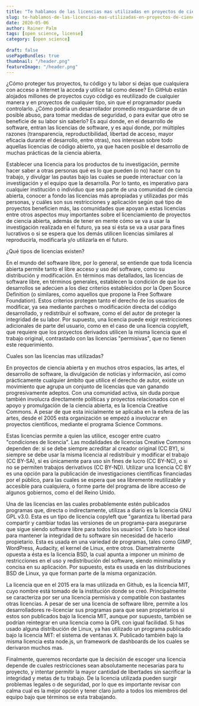 ```yaml
---
title: "Te hablamos de las licencias mas utilizadas en proyectos de ciencia abierta"
slug: te-hablamos-de-las-licencias-mas-utilizadas-en-proyectos-de-ciencia-abierta
date: 2020-05-06
author: Rainer Palm
tags: [open science, license]
category: [open science]
 
draft: false
usePageBundles: true
thumbnail: "/header.png"
featureImage: "/header.png"
---
```



<!-- # Te hablamos de las licencias mas utilizadas en proyectos de ciencia abierta -->
<!-- **Por Rainer Palm** -->



¿Cómo proteger tus proyectos, tu código y tu labor si dejas que cualquiera con acceso a Internet la acceda y utilice tal como desee? En GitHub están alojados millones de proyectos cuyo código es reutilizado de cualquier manera y en proyectos de cualquier tipo, sin que el programador pueda controlarlo. ¿Cómo podría un desarrollador promedio resguardarse de un posible abuso, para tomar medidas de seguridad, o para evitar que otro se beneficie de su labor sin saberlo? Es aquí donde, en el desarrollo de software, entran las licencias de software, y es aquí donde, por múltiples razones (transparencia, reproductibilidad, libertad de acceso, mayor eficacia durante el desarrollo, entre otras), nos interesan sobre todo aquellas licencias de código abierto, ya que hacen posible el desarrollo de muchas prácticas de la ciencia abierta.

<!-- TEASER_END -->

Establecer una licencia para los productos de tu investigación, permite hacer saber a otras personas qué es lo que pueden (o no) hacer con tu trabajo, y divulgar las pautas bajo las cuales se puede interactuar con la investigación y el equipo que la desarrolla. Por lo tanto, es imperativo para cualquier institución o individuo que sea parte de una comunidad de ciencia abierta, conocer a fondo las licencias más apropiadas y utilizadas por más personas, y cuáles son sus restricciones y aplicación según qué tipo de proyectos beneficien más, las comunidades que apoyan a estas licencias entre otros aspectos muy importantes sobre el licenciamiento de proyectos de ciencia abierta, además de tener en mente cómo se va a usar la investigación realizada en el futuro, ya sea si ésta se va a usar para fines lucrativos o si se espera que los demás utilicen licencias similares al reproducirla, modificarla y/o utilizarla en el futuro.

¿Qué tipos de licencias existen?

En el mundo del software libre, por lo general, se entiende que toda licencia abierta permite tanto el libre acceso y uso del software, como su distribución y modificación. En términos mas detallados, las licencias de software libre, en términos generales, establecen la condición de que los desarrollos se adecúen a los diez criterios establecidos por la Open Source Definition (o similares, como aquellos que propone la Free Software Foundation). Estos criterios protegen tanto el derecho de los usuarios de modificar, ya sea mediante parches o modificación directa del código desarrollado, y redistribuir el software, como el del autor de proteger la integridad de su labor. Por supuesto, una licencia puede exigir restricciones adicionales de parte del usuario, como en el caso de una licencia copyleft, que requiere que los proyectos derivados utilicen la misma licencia que el trabajo original, contrastado con las licencias "permisivas", que no tienen este requerimiento.

Cuales son las licencias mas utilizadas?

En proyectos de ciencia abierta y en muchos otros espacios, las artes, el desarrollo de software, la divulgación de noticias y información, así como prácticamente cualquier ámbito que utilice el derecho de autor, existe un movimiento que agrupa un conjunto de licencias que van ganando progresivamente adeptos. Con una comunidad activa, sin duda porque también involucra directamente políticas y proyectos relacionados con el apoyo y promulgación de la ciencia abierta, es la licencia Creative Commons. A pesar de que esta inicialmente se aplicaba en la esfera de las artes, desde el 2005 esta organización se empezó a involucrar en proyectos científicos, mediante el programa Science Commons.

Estas licencias permite a quien las utilice, escoger entre cuatro "condiciones de licencia". Las modalidades de licencias Creative Commons dependen de: si se debe siempre acreditar al creador original (CC BY), si siempre se debe usar la misma licencia al redistribuir y modificar el trabajo (CC BY-SA), si es únicamente para uso sin fines de lucro (CC BY-NC), o si no se permiten trabajos derivativos (CC BY-ND). Utilizar una licencia CC BY es una opción para la publicación de investigaciones científicas financiadas por el público, para las cuales se espera que sea libremente reutilizable y accesible para cualquiera, o forme parte del programa de libre acceso de algunos gobiernos, como el del Reino Unido.

Una de las licencias en las cuales probablemente estén publicados programas que, directa o indirectamente, utilizas a diario es la licencia GNU GPL v3.0. Esta es un tipo de licencia copyleft que "garantiza tu libertad para compartir y cambiar todas las versiones de un programa-para asegurarse que sigue siendo software libre para todos los usuarios". Esto lo hace ideal para mantener la integridad de tu software sin necesidad de hacerlo propietario. Esta es usada en una variedad de programas, tales como GIMP, WordPress, Audacity, el kernel de Linux, entre otros. Diametralmente opuesta a ésta es la licencia BSD, la cual apunta a imponer un mínimo de restricciones en el uso y redistribución del software, siendo minimalista y concisa en su aplicación. Por supuesto, esta es usada en las distribuciones BSD de Linux, ya que forman parte de la misma organización.

La licencia que en el 2015 era la mas utilizada en Github, es la licencia MIT, cuyo nombre está tomado de la institución donde se creó. Principalmente se caracteriza por ser una licencia permisiva y compatible con bastantes otras licencias. A pesar de ser una licencia de software libre, permite a los desarrolladores re-licenciar sus programas para que sean propietarios si estos son publicados bajo la licencia MIT, aunque por supuesto, también se podrían reintegrar en una licencia como la GPL con igual facilidad. Si has usado alguna distribución de Linux, ya has utilizado un programa publicado bajo la licencia MIT: el sistema de ventanas X. Publicado también bajo la misma licencia esta node.js, un framework de dashboards de los cuales se derivaron muchos mas.

Finalmente, queremos recordarte que la decisión de escoger una licencia depende de cuales restricciones sean absolutamente necesarias para tu proyecto, y intentar permitir la mayor cantidad de libertades sin sacrificar la integridad y metas de tu trabajo. De la licencia utilizada pueden surgir problemas legales o de seguridad, por lo que es importante revisar con calma cual es la mejor opción y tener claro junto a todos los miembros del equipo bajo que términos se esta trabajando.
